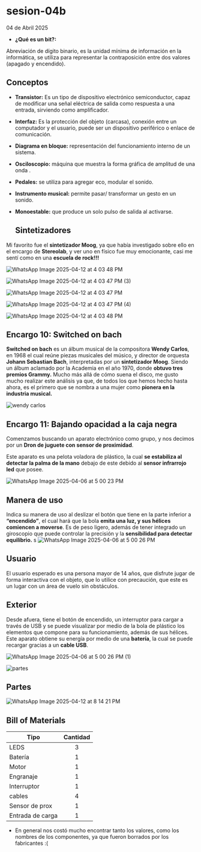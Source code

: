 # sesion-04b

04 de Abril 2025

- **¿Qué es un bit?:**

Abreviación de dígito binario, es la unidad mínima de información en la informática, se utiliza para representar la contraposición entre dos valores (apagado y encendido).

## Conceptos

- **Transistor:** Es un tipo de dispositivo electrónico semiconductor, capaz de modificar una señal eléctrica de salida como respuesta a una entrada, sirviendo como amplificador.  

- **Interfaz:** Es la protección del objeto (carcasa), conexión entre un computador y el usuario, puede ser un dispositivo periférico o enlace de comunicación.

- **Diagrama en bloque:** representación del funcionamiento interno de un sistema.

- **Osciloscopio:** máquina que muestra la forma gráfica de amplitud de una onda .

- **Pedales:** se utiliza para agregar eco, modular el sonido.

- **Instrumento musical:** permite  pasar/ transformar un gesto en un sonido.

- **Monoestable:** que produce un solo pulso de salida al activarse.

  ## Sintetizadores

Mi favorito fue el **sintetizador Moog**, ya que había investigado sobre ello en el encargo de **Stereolab**, y ver uno en físico fue muy emocionante, casi me sentí como en una **escuela de rock!!!**

![WhatsApp Image 2025-04-12 at 4 03 48 PM](https://github.com/user-attachments/assets/b7645b04-1b90-4fe8-9fb7-dfef5252c092)

![WhatsApp Image 2025-04-12 at 4 03 47 PM (3)](https://github.com/user-attachments/assets/47e15815-845d-4b69-b3f3-efdb78e44d30)

![WhatsApp Image 2025-04-12 at 4 03 47 PM](https://github.com/user-attachments/assets/8aa62836-6591-4ec8-8c57-cdb001394192)

![WhatsApp Image 2025-04-12 at 4 03 47 PM (4)](https://github.com/user-attachments/assets/796dde03-be3c-461f-b49d-451e382c83b0)

![WhatsApp Image 2025-04-12 at 4 03 48 PM](https://github.com/user-attachments/assets/76f667cd-a4b5-476a-82a8-bb706b92b750)

## Encargo 10: Switched on bach

**Switched on bach** es un álbum musical de la compositora **Wendy Carlos**, en 1968 el cual reúne piezas musicales del músico, y director de orquesta **Johann Sebastian Bach**, interpretadas por un **sintetizador Moog**. Siendo un álbum aclamado por la Academia en el año 1970, donde **obtuvo tres premios Grammy.** Mucho más allá de cómo suena el disco, me gusto mucho realizar este análisis ya que, de todos los que hemos hecho hasta ahora, es el primero que se nombra a una mujer como **pionera en la industria musical.**

![wendy carlos](https://github.com/user-attachments/assets/ad20dc5a-34b3-4659-b622-0636dd032a60)

## Encargo 11: Bajando opacidad a la caja negra

Comenzamos buscando un aparato electrónico como grupo, y nos decimos por un **Dron de juguete con sensor de proximidad**.

Este aparato  es una pelota voladora de plástico, la cual **se estabiliza al detectar la palma de la mano** debajo de este debido al **sensor infrarrojo led** que posee.

![WhatsApp Image 2025-04-06 at 5 00 23 PM](https://github.com/user-attachments/assets/3770de5b-53af-4505-88a0-d38c7080178d)

## Manera de uso

Indica su manera de uso al deslizar el botón que tiene en la parte inferior a **“encendido”**, el cual hará que la bola **emita una luz, y sus hélices comiencen a moverse**. Es de peso ligero, además de tener integrado un giroscopio que puede controlar la precisión y la **sensibilidad para detectar equilibrio.**
s
![WhatsApp Image 2025-04-06 at 5 00 26 PM](https://github.com/user-attachments/assets/bb8d6553-5e4b-4d30-be74-b00b52df2861)

## Usuario

El usuario esperado es una persona mayor de 14 años, que disfrute jugar de forma interactiva con el objeto, que lo utilice con precaución, que este es un lugar con un área de vuelo sin obstáculos.

## Exterior

Desde afuera, tiene el botón de encendido, un interruptor para cargar a través de USB y se puede visualizar por medio de la bola de plástico los elementos que compone para su funcionamiento, además de sus hélices.
Este aparato obtiene su energía por medio de una **batería**, la cual se puede recargar gracias a un **cable USB**.  

![WhatsApp Image 2025-04-06 at 5 00 26 PM (1)](https://github.com/user-attachments/assets/5707865e-3fa9-4ca3-9473-552cb234da5f)

![partes ](https://github.com/user-attachments/assets/dc176d4b-efe8-47c8-8181-034aebba41ec)

## Partes

![WhatsApp Image 2025-04-12 at 8 14 21 PM](https://github.com/user-attachments/assets/f1a78092-cd4f-4a5a-bdf1-fa44c60bb3cf)

## Bill of Materials

| Tipo          | Cantidad      |
| ------------- |:-------------:|
| LEDS          |   3           |
| Batería       |   1           |
| Motor         |   1           |
| Engranaje     |   1           |
| Interruptor   |   1           |  
|  cables       |   4           |  
| Sensor de prox|   1           |
| Entrada de carga| 1           |  

- En general nos costó mucho encontrar tanto los valores, como los nombres de los componentes, ya que fueron borrados por los fabricantes :(
